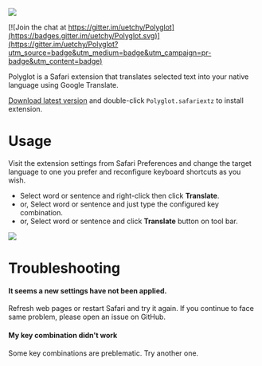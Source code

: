 ![](http://randompaper.co.s3.amazonaws.com/Polyglot/header.png)

[![Join the chat at https://gitter.im/uetchy/Polyglot](https://badges.gitter.im/uetchy/Polyglot.svg)](https://gitter.im/uetchy/Polyglot?utm_source=badge&utm_medium=badge&utm_campaign=pr-badge&utm_content=badge)

Polyglot is a Safari extension that translates selected text into your native
language using Google Translate.

[Download latest version](https://github.com/uetchy/Polyglot/releases/latest)
and double-click `Polyglot.safariextz` to install extension.

# Usage

Visit the extension settings from Safari Preferences and change the target
language to one you prefer and reconfigure keyboard shortcuts as you wish.

* Select word or sentence and right-click then click **Translate**.
* or, Select word or sentence and just type the configured key combination.
* or, Select word or sentence and click **Translate** button on tool bar.

![](http://randompaper.co.s3.amazonaws.com/Polyglot/screencast1.gif)

# Troubleshooting

#### It seems a new settings have not been applied.

Refresh web pages or restart Safari and try it again. If you continue to face
same problem, please open an issue on GitHub.

#### My key combination didn't work

Some key combinations are preblematic. Try another one.
